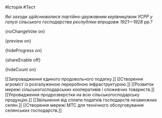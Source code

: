 #Історія #Тест

*Які заходи здійснювалися партійно-державним керівництвом УСРР у галузі  сільського господарства республіки впродовж 1921—1928 рр.?*

{noChangeVote on}

{preview on}

{hideProgress on}

{shareEnable off}

{hideCount on}

[[Запровадження єдиного продовольчого податку.]]
[[Створення агроміст із розгалуженою переробною інфраструктурою.]]
[[Розвиток мережі сільськогосподарських кооперативів і споживчих товариств.]]
[[Упровадження продрозверстки на всю сільськогосподарську продукцію.]]
[[Звільнення від сплати податків господарств незаможних селян.]]
[[Створення мережі МТС для технічного обслуговування селянських господарств.]]
